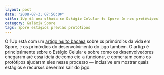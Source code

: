 ```yaml
---
layout: post
date: "2008-07-31 07:50:00"
title: 1Up dá uma olhada no Estágio Celular de Spore (e nos protótipos)
category: Galáxia Spore
tags: Spore estágios prévias protótipos
---
```

O 1Up está com um [artigo muito bacana](http://www.1up.com/do/feature?cId=3169064) sobre os primórdios da vida em Spore, e os primórdios do desenvolvimento do jogo também. O artigo é principalmente sobre o Estágio Celular e sobre como os desenvolvedores chegaram até essa ideia de como ele ia funcionar, e comentam como os protótipos ajudaram eles nesse processo — inclusive em mostrar quais estágios e recursos deveriam sair do jogo.